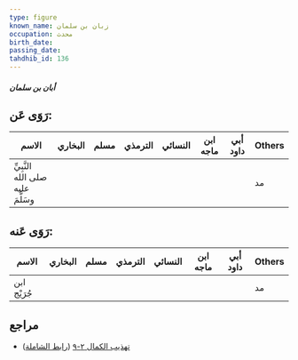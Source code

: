 ```yaml
---
type: figure
known_name: زبان بن سلمان
occupation: محدث
birth_date:
passing_date:
tahdhib_id: 136
---
```

##### أبان بن سلمان

## رَوَى عَن:
| الاسم                             | البخاري | مسلم | الترمذي | النسائي | ابن ماجه | أبي داود | Others |
| --------------------------------- | ------- | ---- | ------- | ------- | -------- | -------- | ------ |
| النَّبِيِّ صلى الله عليه وسَلَّمَ |         |      |         |         |          |          | مد     |
## رَوَى عَنه:
| الاسم       | البخاري | مسلم | الترمذي | النسائي | ابن ماجه | أبي داود | Others |
| ----------- | ------- | ---- | ------- | ------- | -------- | -------- | ------ |
| ابن جُرَيْج |         |      |         |         |          |          | مد     |
## مراجع
- [تهذيب الكمال ٢-٩](obsidian://open?vault=Tahdhib-al-Kamal&file=Figures/١٣٦-أبان%20بن%20سلمان) ([رابط الشاملة](https://shamela.ws/book/3722/490))